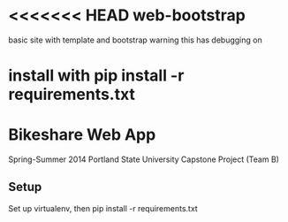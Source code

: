 <<<<<<< HEAD
web-bootstrap
=============

basic site with template and bootstrap
warning this has debugging on

install with pip install -r requirements.txt
=======
Bikeshare Web App
=====================

Spring-Summer 2014 Portland State University Capstone Project (Team B)

Setup
-----

Set up virtualenv, then pip install -r requirements.txt
